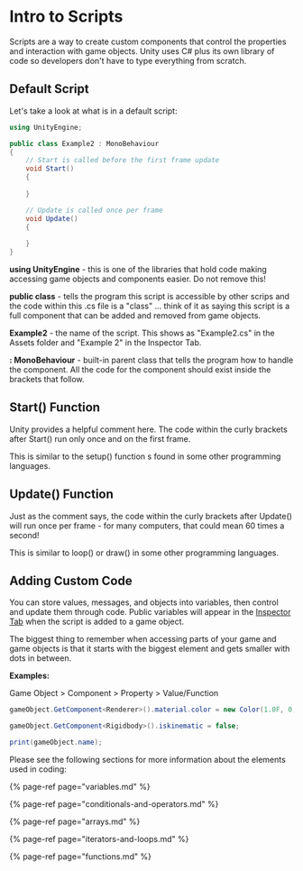 # Intro to Scripts

Scripts are a way to create custom components that control the properties and interaction with game objects. Unity uses C\# plus its own library of code so developers don't have to type everything from scratch.

## Default Script

Let's take a look at what is in a default script:

```csharp
using UnityEngine;

public class Example2 : MonoBehaviour
{
    // Start is called before the first frame update
    void Start()
    {
        
    }

    // Update is called once per frame
    void Update()
    {
        
    }
}
```

**using UnityEngine** - this is one of the libraries that hold code making accessing game objects and components easier. Do not remove this!

**public class** - tells the program this script is accessible by other scrips and the code within this .cs file is a "class" ... think of it as saying this script is a full component that can be added and removed from game objects.

**Example2** - the name of the script. This shows as "Example2.cs" in the Assets folder and "Example 2" in the Inspector Tab.

**: MonoBehaviour** - built-in parent class that tells the program how to handle the component. All the code for the component should exist inside the brackets that follow.

## Start\(\) **Function**

Unity provides a helpful comment here. The code within the curly brackets after Start\(\) run only once and on the first frame.

This is similar to the setup\(\) function s found in some other programming languages.

## Update\(\) Function

Just as the comment says, the code within the curly brackets after Update\(\) will run once per frame - for many computers, that could mean 60 times a second!

This is similar to loop\(\) or draw\(\) in some other programming languages.

## Adding Custom Code

You can store values, messages, and objects into variables, then control and update them through code. Public variables will appear in the [Inspector Tab](../the-unity-interface/the-tabs/inspector-tab.md) when the script is added to a game object.

The biggest thing to remember when accessing parts of your game and game objects is that it starts with the biggest element and gets smaller with dots in between.

**Examples:**

Game Object &gt; Component &gt; Property &gt; Value/Function

```csharp
gameObject.GetComponent<Renderer>().material.color = new Color(1.0F, 0, 0, 1.0F);

gameObject.GetComponent<Rigidbody>().iskinematic = false;

print(gameObject.name);
```

Please see the following sections for more information about the elements used in coding:

{% page-ref page="variables.md" %}

{% page-ref page="conditionals-and-operators.md" %}

{% page-ref page="arrays.md" %}

{% page-ref page="iterators-and-loops.md" %}

{% page-ref page="functions.md" %}





